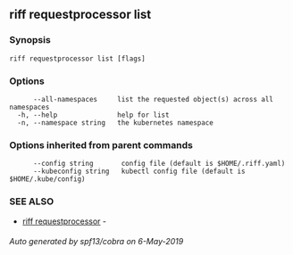 ## riff requestprocessor list



### Synopsis



```
riff requestprocessor list [flags]
```

### Options

```
      --all-namespaces     list the requested object(s) across all namespaces
  -h, --help               help for list
  -n, --namespace string   the kubernetes namespace
```

### Options inherited from parent commands

```
      --config string       config file (default is $HOME/.riff.yaml)
      --kubeconfig string   kubectl config file (default is $HOME/.kube/config)
```

### SEE ALSO

* [riff requestprocessor](riff_requestprocessor.md)	 - 

###### Auto generated by spf13/cobra on 6-May-2019
